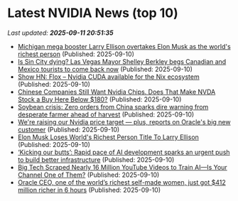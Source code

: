 # Latest NVIDIA News (top 10)
_Last updated: **2025-09-11 20:51:35**_

- [Michigan mega booster Larry Ellison overtakes Elon Musk as the world's richest person](https://www.sportingnews.com/us/ncaa-football/michigan/news/michigan-mega-booster-larry-ellison-overtakes-elon-musk-worlds-richest-person/fb08dba578a88dc397ca4fcc) (Published: 2025-09-10)
- [Is Sin City dying? Las Vegas Mayor Shelley Berkley begs Canadian and Mexico tourists to come back now](https://economictimes.indiatimes.com/news/international/us/las-vegas-tourism-decline-2025-mayor-shelley-berkley-begs-canadian-and-mexico-tourists-to-come-back-us-travel-latest-news/articleshow/123816442.cms) (Published: 2025-09-10)
- [Show HN: Flox – Nvidia CUDA available for the Nix ecosystem](https://flox.dev/blog/the-flox-catalog-now-contains-nvidia-cuda/) (Published: 2025-09-10)
- [Chinese Companies Still Want Nvidia Chips. Does That Make NVDA Stock a Buy Here Below $180?](https://biztoc.com/x/fd64f249ff3c7073) (Published: 2025-09-10)
- [Soybean crisis: Zero orders from China sparks dire warning from desperate farmer ahead of harvest](https://economictimes.indiatimes.com/news/international/us/us-soybean-farmers-crisis-zero-orders-from-china-ahead-of-harvest-american-agriculture-economy/articleshow/123815979.cms) (Published: 2025-09-10)
- [We're raising our Nvidia price target — plus, reports on Oracle's big new customer](https://biztoc.com/x/878a3ba2a40050b6) (Published: 2025-09-10)
- [Elon Musk Loses World's Richest Person Title To Larry Ellison](https://www.tmz.com/2025/09/10/elon-musk-no-longer-worlds-richest-person/) (Published: 2025-09-10)
- [‘Kicking our butts’: Rapid pace of AI development sparks an urgent push to build better infrastructure](https://siliconangle.com/2025/09/10/kicking-butts-rapid-pace-ai-development-sparks-urgent-push-build-better-infrastructure/) (Published: 2025-09-10)
- [Big Tech Scraped Nearly 16 Million YouTube Videos to Train AI—Is Your Channel One of Them?](https://nofilmschool.com/ai-scraped-youtube-videos) (Published: 2025-09-10)
- [Oracle CEO, one of the world’s richest self-made women, just got $412 million richer in 6 hours](https://www.cnbc.com/2025/09/10/oracle-ceo-safra-catz-made-nearly-half-billion-dollars-less-than-day.html) (Published: 2025-09-10)
